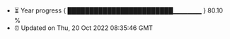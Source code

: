- ⏳ Year progress { ████████████████████████▁▁▁▁▁▁ } 80.10 %
- ⏰ Updated on Thu, 20 Oct 2022 08:35:46 GMT

